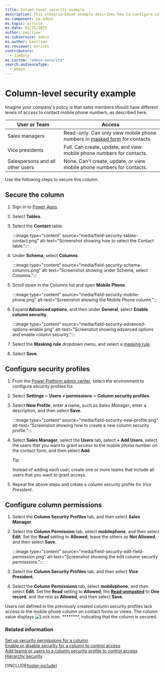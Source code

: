 ```yaml
---
title: Column-level security example 
description: This scenario-based example describes how to configure column level security.
ms.component: pa-admin
ms.topic: article
ms.date: 03/25/2025
author: paulliew
ms.subservice: admin
ms.author: paulliew
ms.reviewer: sericks
contributors:
  - JimDaly
ms.custom: "admin-security"
search.audienceType: 
  - admin
---
```

# Column-level security example

Imagine your company's policy is that sales members should have different levels of access to contact mobile phone numbers, as described here.  
  
|User or Team|Access|  
|------------------|------------|  
|Sales managers|Read-only. Can only view mobile phone numbers in [masked form](create-manage-masking-rules.md) for contacts.|  
|Vice presidents|Full. Can create, update, and view mobile phone numbers for contacts.|  
|Salespersons and all other users|None. Can't create, update, or view mobile phone numbers for contacts.|  
  
Use the following steps to secure this column.
  
## Secure the column

1. Sign in to [Power Apps](https://make.powerapps.com/).
1. Select **Tables**.
1. Select the **Contact** table.

   :::image type="content" source="media/field-security-tables-contact.png" alt-text="Screenshot showing how to select the Contact table.":::

1. Under **Schema**, select **Columns**.

   :::image type="content" source="media/field-security-schema-columns.png" alt-text="Screenshot showing under Schema, select Columns.":::

1. Scroll down in the Columns list and open **Mobile Phone**.

   :::image type="content" source="media/field-security-mobile-phone.png" alt-text="Screenshot showing the Mobile Phone column.":::

1. Expand **Advanced options**, and then under **General**, select **Enable column security**.

   :::image type="content" source="media/field-security-advanced-options-enable.png" alt-text="Screenshot showing advanced options and enable column security.":::

1. Select the **Masking rule** dropdown menu, and select a [masking rule](create-manage-masking-rules.md).
1. Select **Save**.

## Configure security profiles
  
1. From the [Power Platform admin center](https://admin.powerplatform.microsoft.com), select the environment to configure security profiles for.
1. Select **Settings** > **Users + permissions** > **Column security profiles**.
1. Select **New Profile**, enter a name, such as *Sales Manager*, enter a description, and then select **Save**.  

   :::image type="content" source="media/field-security-new-profile.png" alt-text="Screenshot showing how to create a new column security profile.":::

1. Select **Sales Manager**, select the **Users** tab, select **+ Add Users**, select the users that you want to grant access to the mobile phone number on the contact form, and then select **Add**.

   > [!TIP]
   > Instead of adding each user, create one or more teams that include all users that you want to grant access.  

1. Repeat the above steps and create a column security profile for *Vice President*.  

## Configure column permissions

1. Select the **Column Security Profiles** tab, and then select **Sales Manager**. 
1. Select the **Column Permission** tab, select **mobilephone**, and then select **Edit**. Set the **Read** setting to **Allowed**, leave the others as **Not Allowed**, and then select **Save**.

   :::image type="content" source="media/field-security-edit-field-permission.png" alt-text="Screenshot showing the edit column security permissions.":::

1. Select the **Column Security Profiles** tab, and then select **Vice President**.

1. Select the **Column Permissions** tab, select **mobilephone**, and then select **Edit**. Set the **Read** setting to **Allowed**, the [**Read unmasked**](create-manage-masking-rules.md) to **One record**, and the rest as **Allowed**, and then select **Save**.  

Users not defined in the previously created column security profiles lack access to the mobile phone column on contact forms or views. The column value displays ![Lock icon.](../admin/media/admin-field-level-security-lock.png "Lock icon") ********, indicating that the column is secured.

### Related information

[Set up security permissions for a column](set-up-security-permissions-field.md)   
[Enable or disable security for a column to control access](enable-disable-security-field.md)   
[Add teams or users to a column security profile to control access](add-teams-users-field-security-profile.md)   
[Hierarchy security](hierarchy-security.md)


[!INCLUDE[footer-include](../includes/footer-banner.md)]